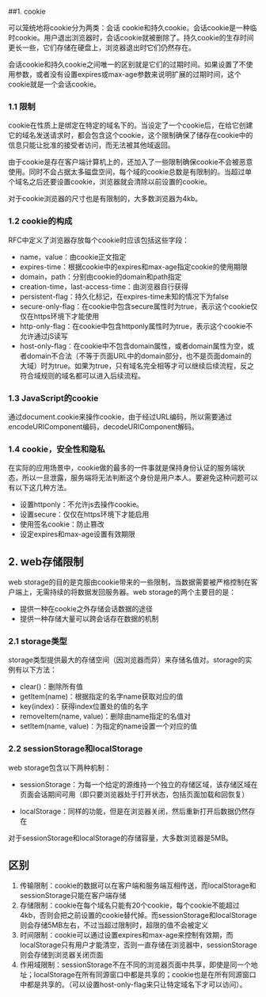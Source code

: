 ##1. cookie

可以笼统地将cookie分为两类：会话 cookie和持久cookie。会话cookie是一种临时cookie。用户退出浏览器时，会话cookie就被删除了。持久cookie的生存时间更长一些，它们存储在硬盘上，浏览器退出时它们仍然存在。

会话cookie和持久cookie之间唯一的区别就是它们的过期时间。如果设置了不使用参数，或者没有设置expires或max-age参数来说明扩展的过期时间，这个cookie就是一个会话cookie。

### 1.1 限制

cookie在性质上是绑定在特定的域名下的。当设定了一个cookie后，在给它创建它的域名发送请求时，都会包含这个cookie，这个限制确保了储存在cookie中的信息只能让批准的接受者访问，而无法被其他域返回。

由于cookie是存在客户端计算机上的，还加入了一些限制确保cookie不会被恶意使用。同时不会占据太多磁盘空间，每个域的cookie总数是有限制的。当超过单个域名之后还要设置cookie，浏览器就会清除以前设置的cookie。

对于cookie浏览器的尺寸也是有限制的，大多数浏览器为4kb。

### 1.2 cookie的构成

RFC中定义了浏览器存放每个cookie时应该包括这些字段：

* name，value：由cookie正文指定
* expires-time：根据cookie中的expires和max-age指定cookie的使用期限
* domain，path：分别由cookie的domain和path指定
* creation-time，last-access-time：由浏览器自行获得
* persistent-flag：持久化标记，在expires-time未知的情况下为false
* secure-only-flag：在cookie中包含secure属性时为true，表示这个cookie仅仅在https环境下才能使用
* http-only-flag：在cookie中包含httponly属性时为true，表示这个cookie不允许通过jS读写
* host-only-flag：在cookie中不包含domain属性，或者domain属性为空，或者domain不合法（不等于页面URL中的domain部分，也不是页面domain的大域）时为true。如果为true，只有域名完全相等才可以继续后续流程，反之符合域规则的域名都可以进入后续流程。

### 1.3 JavaScript的cookie

通过document.cookie来操作cookie，由于经过URL编码，所以需要通过encodeURIComponent编码，decodeURIComponent解码。

### 1.4 cookie，安全性和隐私

在实际的应用场景中，cookie做的最多的一件事就是保持身份认证的服务端状态，所以一旦泄露，服务端将无法判断这个身份是用户本人。要避免这种问题可以有以下这几种方法。

* 设置httponly：不允许js去操作cookie。
* 设置secure：仅仅在https环境下才能启用
* 使用签名cookie：防止篡改
* 设定expires和max-age设置有效期限

## 2. web存储限制

web storage的目的是克服由cookie带来的一些限制，当数据需要被严格控制在客户端上，无需持续的将数据发回服务器。web storage的两个主要目的是：

* 提供一种在cookie之外存储会话数据的途径
* 提供一种存储大量可以跨会话存在数据的机制

### 2.1 storage类型

storage类型提供最大的存储空间（因浏览器而异）来存储名值对。storage的实例有以下方法：

* clear()：删除所有值
* getItem(name)：根据指定的名字name获取对应的值
* key(index)：获得index位置处的值的名字
* removeItem(name, value)：删除由name指定的名值对
* setItem(name, value)：为指定的name设置一个对应的值

### 2.2 sessionStorage和localStorage

web storage包含以下两种机制：

* sessionStorage：为每一个给定的源维持一个独立的存储区域，该存储区域在页面会话期间可用（即只要浏览器处于打开状态，包括页面加载和回恢复）

* localStorage：同样的功能，但是在浏览器关闭，然后重新打开后数据仍然存在

对于sessionStorage和localStorage的存储容量，大多数浏览器是5MB。

## 区别

1. 传输限制：cookie的数据可以在客户端和服务端互相传送，而localStorage和sessionStorage只能在客户端存储
2. 存储限制：cookie在每个域名只能有20个cookie，每个cookie不能超过4kb，否则会把之前设置的cookie替代掉。而sessionStorage和localStorage则会存储5MB左右，不过当超过限制时，超限的值不会被定义
3. 时间限制：cookie可以通过设置expires和max-age来控制有效期，而localStorage只有用户才能清空，否则一直存储在浏览器中，sessionStorage则会存储到浏览器关闭页面
4. 作用域限制：sessionStorage不在不同的浏览器页面中共享，即使是同一个地址；localStorage在所有同源窗口中都是共享的；cookie也是在所有同源窗口中都是共享的。（可以设置host-only-flag来只让特定域名下才可以访问）。



